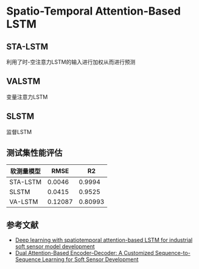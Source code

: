 #  Spatio-Temporal Attention-Based LSTM
## STA-LSTM
利用了时-空注意力LSTM的输入进行加权从而进行预测
## VALSTM
变量注意力LSTM
## SLSTM
监督LSTM

## 测试集性能评估
 软测量模型  | RMSE  | R2
 ----- | ----- | ------  
STA-LSTM  | 0.0046 | 0.9994
 SLSTM  | 0.0415 | 0.9525
VA-LSTM  | 0.12087 | 0.80993
 
 ## 参考文献
 * [Deep learning with spatiotemporal attention-based LSTM for industrial soft sensor model development](https://ieeexplore.ieee.org/abstract/document/9062588/)  
 * [Dual Attention-Based Encoder–Decoder: A Customized Sequence-to-Sequence Learning for Soft Sensor Development](https://ieeexplore.ieee.org/document/9174767)
